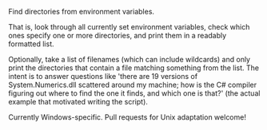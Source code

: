 Find directories from environment variables.

That is, look through all currently set environment variables, check which ones specify one or more directories, and print them in a readably formatted list.

Optionally, take a list of filenames (which can include wildcards) and only print the directories that contain a file matching something from the list. The intent is to answer questions like 'there are 19 versions of System.Numerics.dll scattered around my machine; how is the C# compiler figuring out where to find the one it finds, and which one is that?' (the actual example that motivated writing the script).

Currently Windows-specific. Pull requests for Unix adaptation welcome!
